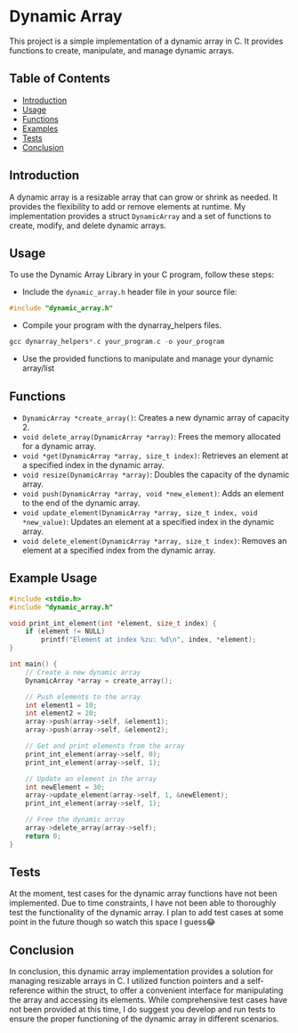 # Dynamic Array

This project is a simple implementation of a dynamic array in C. It provides functions to create, manipulate, and manage dynamic arrays.

## Table of Contents

- [Introduction](#introduction)
- [Usage](#usage)
- [Functions](#functions)
- [Examples](#example-usage)
- [Tests](#tests)
- [Conclusion](#conclusion)

## Introduction

A dynamic array is a resizable array that can grow or shrink as needed. It provides the flexibility to add or remove elements at runtime. My implementation provides a struct `DynamicArray` and a set of functions to create, modify, and delete dynamic arrays.

## Usage

To use the Dynamic Array Library in your C program, follow these steps:

- Include the `dynamic_array.h` header file in your source file:

```c
#include "dynamic_array.h"
```

- Compile your program with the dynarray_helpers files.

```c
gcc dynarray_helpers*.c your_program.c -o your_program
```

- Use the provided functions to manipulate and manage your dynamic array/list

## Functions

- ``DynamicArray *create_array()``: Creates a new dynamic array of capacity 2.
- ``void delete_array(DynamicArray *array)``: Frees the memory allocated for a dynamic array.
- ``void *get(DynamicArray *array, size_t index)``: Retrieves an element at a specified index in the dynamic array.
- ``void resize(DynamicArray *array)``: Doubles the capacity of the dynamic array.
- ``void push(DynamicArray *array, void *new_element)``: Adds an element to the end of the dynamic array.
- ``void update_element(DynamicArray *array, size_t index, void *new_value)``: Updates an element at a specified index in the dynamic array.
- ``void delete_element(DynamicArray *array, size_t index)``: Removes an element at a specified index from the dynamic array.

## Example Usage

```c
#include <stdio.h>
#include "dynamic_array.h"

void print_int_element(int *element, size_t index) {
    if (element != NULL)
        printf("Element at index %zu: %d\n", index, *element);
}

int main() {
    // Create a new dynamic array
    DynamicArray *array = create_array();

    // Push elements to the array
    int element1 = 10;
    int element2 = 20;
    array->push(array->self, &element1);
    array->push(array->self, &element2);

    // Get and print elements from the array
    print_int_element(array->self, 0);
    print_int_element(array->self, 1);

    // Update an element in the array
    int newElement = 30;
    array->update_element(array->self, 1, &newElement);
    print_int_element(array->self, 1);

    // Free the dynamic array
    array->delete_array(array->self);
    return 0;
}
```

## Tests

At the moment, test cases for the dynamic array functions have not been implemented. Due to time constraints, I have not been able to thoroughly test the functionality of the dynamic array. I plan to add test cases at some point in the future though so watch this space I guess😂

## Conclusion

In conclusion, this dynamic array implementation provides a solution for managing resizable arrays in C. I utilized function pointers and a self-reference within the struct, to offer a convenient interface for manipulating the array and accessing its elements. While comprehensive test cases have not been provided at this time, I do suggest you develop and run tests to ensure the proper functioning of the dynamic array in different scenarios.
